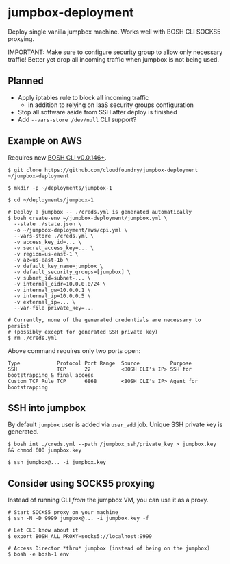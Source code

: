 # jumpbox-deployment

Deploy single vanilla jumpbox machine. Works well with BOSH CLI SOCKS5 proxying.

IMPORTANT: Make sure to configure security group to allow only necessary traffic! Better yet drop all incoming traffic when jumpbox is not being used.

## Planned

- Apply iptables rule to block all incoming traffic
  - in addition to relying on IaaS security groups configuration
- Stop all software aside from SSH after deploy is finished
- Add `--vars-store /dev/null` CLI support?

## Example on AWS

Requires new [BOSH CLI v0.0.146+](https://github.com/cloudfoundry/bosh-cli).

```
$ git clone https://github.com/cloudfoundry/jumpbox-deployment ~/jumpbox-deployment

$ mkdir -p ~/deployments/jumpbox-1

$ cd ~/deployments/jumpbox-1

# Deploy a jumpbox -- ./creds.yml is generated automatically
$ bosh create-env ~/jumpbox-deployment/jumpbox.yml \
  --state ./state.json \
  -o ~/jumpbox-deployment/aws/cpi.yml \
  --vars-store ./creds.yml \
  -v access_key_id=... \
  -v secret_access_key=... \
  -v region=us-east-1 \
  -v az=us-east-1b \
  -v default_key_name=jumpbox \
  -v default_security_groups=[jumpbox] \
  -v subnet_id=subnet-... \
  -v internal_cidr=10.0.0.0/24 \
  -v internal_gw=10.0.0.1 \
  -v internal_ip=10.0.0.5 \
  -v external_ip=... \
  --var-file private_key=...

# Currently, none of the generated credentials are necessary to persist
# (possibly except for generated SSH private key)
$ rm ./creds.yml
```

Above command requires only two ports open:

```
Type            Protocol Port Range  Source          Purpose
SSH             TCP      22          <BOSH CLI's IP> SSH for bootstrapping & final access
Custom TCP Rule TCP      6868        <BOSH CLI's IP> Agent for bootstrapping
```

## SSH into jumpbox

By default `jumpbox` user is added via `user_add` job. Unique SSH private key is generated.

```
$ bosh int ./creds.yml --path /jumpbox_ssh/private_key > jumpbox.key && chmod 600 jumpbox.key

$ ssh jumpbox@... -i jumpbox.key
```

## Consider using SOCKS5 proxying

Instead of running CLI *from* the jumpbox VM, you can use it as a proxy.

```
# Start SOCKS5 proxy on your machine
$ ssh -N -D 9999 jumpbox@... -i jumpbox.key -f

# Let CLI know about it
$ export BOSH_ALL_PROXY=socks5://localhost:9999

# Access Director *thru* jumpbox (instead of being on the jumpbox)
$ bosh -e bosh-1 env
```
